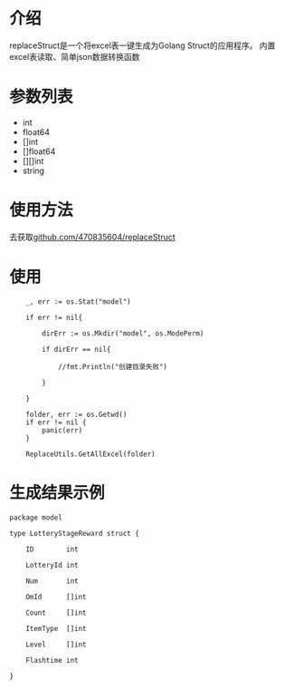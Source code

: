 
<h1>介绍</h1>
<p>replaceStruct是一个将excel表一键生成为Golang Struct的应用程序。
   内置excel表读取、简单json数据转换函数</p>

<h1>参数列表</h1>
<ul>
    <li>int</li>
    <li>float64</li>
    <li>[]int</li>
    <li>[]float64</li>
    <li>[][]int</li>
    <li>string</li>
</ul>
<h1>使用方法</h1>
     <p>去获取<a href="github.com/470835604/replaceStruct">github.com/470835604/replaceStruct</a></p>
<h1>使用</h1>

```
	_, err := os.Stat("model")

	if err != nil{

		dirErr := os.Mkdir("model", os.ModePerm)

		if dirErr == nil{

			//fmt.Println("创建目录失败")

		}

	}

	folder, err := os.Getwd()
	if err != nil {
		panic(err)
	}

	ReplaceUtils.GetAllExcel(folder)

```


<h1>生成结果示例</h1>


```
package model

type LotteryStageReward struct {

	ID        int

	LotteryId int

	Num       int

	OmId      []int

	Count     []int

	ItemType  []int

	Level     []int

	Flashtime int

}
```

